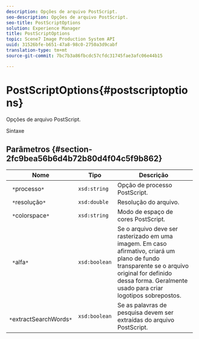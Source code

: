 ```yaml
---
description: Opções de arquivo PostScript.
seo-description: Opções de arquivo PostScript.
seo-title: PostScriptOptions
solution: Experience Manager
title: PostScriptOptions
topic: Scene7 Image Production System API
uuid: 31526bfe-b651-47a8-98c0-2750a3d9cabf
translation-type: tm+mt
source-git-commit: 7bc7b3a86fbcdc57cfdc31745fae3afc06e44b15

---
```



# PostScriptOptions{#postscriptoptions}

Opções de arquivo PostScript.

Sintaxe

## Parâmetros {#section-2fc9bea56b6d4b72b80d4f04c5f9b862}

| Nome | Tipo | Descrição |
|---|---|---|
| ` *`processo`*` | `xsd:string` | Opção de processo PostScript. |
| ` *`resolução`*` | `xsd:double` | Resolução do arquivo. |
| ` *`colorspace`*` | `xsd:string` | Modo de espaço de cores PostScript. |
| ` *`alfa`*` | `xsd:boolean` | Se o arquivo deve ser rasterizado em uma imagem. Em caso afirmativo, criará um plano de fundo transparente se o arquivo original for definido dessa forma. Geralmente usado para criar logotipos sobrepostos. |
| ` *`extractSearchWords`*` | `xsd:boolean` | Se as palavras de pesquisa devem ser extraídas do arquivo PostScript. |

